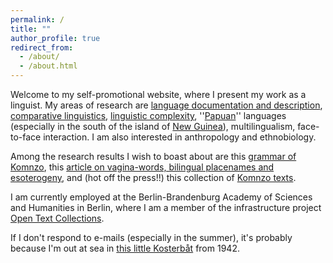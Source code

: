 ```yaml
---
permalink: /
title: ""
author_profile: true
redirect_from: 
  - /about/
  - /about.html
---
```


Welcome to my self-promotional website, where I present my work as a linguist. My areas of research are [language documentation and description](https://ifl.phil-fak.uni-koeln.de/sites/linguistik/Personen/ASW/Himmelmann/Publikationen/2006-2010/Language_documentation_What_is_it_and_what_is_it_good_for_2006a.pdf), [comparative linguistics](https://hiphilangsci.net/2018/09/05/typology/), [linguistic complexity](https://doi.org/10.1075/slcs.71), ''[Papuan](https://halmahera.hypotheses.org/747)'' languages (especially in the south of the island of [New Guinea](https://maps.app.goo.gl/r8p2hNKBiLcF46of6)), multilingualism, face-to-face interaction. I am also interested in anthropology and ethnobiology.

Among the research results I wish to boast about are this [grammar of Komnzo](https://langsci-press.org/catalog/book/212), this [article on vagina-words, bilingual placenames and esoterogeny](https://doi.org/10.1177/13670069211023158), and (hot off the press!!) this collection of [Komnzo texts](https://langsci-press.org/catalog/book/480).

I am currently employed at the Berlin-Brandenburg Academy of Sciences and Humanities in Berlin, where I am a member of the infrastructure project [Open Text Collections](https://opentextcollections.github.io/).

If I don't respond to e-mails (especially in the summer), it's probably because I'm out at sea in [this little Kosterbåt](/non-menu-page/) from 1942.